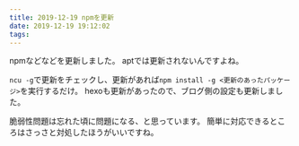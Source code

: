```yaml
---
title: 2019-12-19 npmを更新
date: 2019-12-19 19:12:02
tags:
---
```

npmなどなどを更新しました。
aptでは更新されないんですよね。

`ncu -g`で更新をチェックし、更新があれば`npm install -g <更新のあったパッケージ>`を実行するだけ。
hexoも更新があったので、ブログ側の設定も更新しました。

脆弱性問題は忘れた頃に問題になる、と思っています。
簡単に対応できるところはさっさと対処したほうがいいですね。
